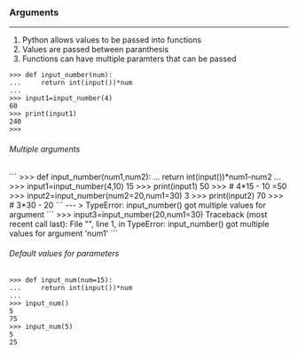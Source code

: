 ### Arguments
---

1. Python allows values to be passed into functions
2. Values are passed between paranthesis
3. Functions can have multiple paramters that can be passed

```
>>> def input_number(num):
...     return int(input())*num
... 
>>> input1=input_number(4)
60
>>> print(input1)
240
>>> 
```

<h6>Multiple arguments</h6>
```
>>> def input_number(num1,num2):
...     return int(input())*num1-num2
... 
>>> input1=input_number(4,10)
15
>>> print(input1)
50
>>> # 4*15 - 10 =50
>>> input2=input_number(num2=20,num1=30)
3
>>> print(input2)
70
>>> # 3*30 - 20
```
---
> TypeError: input_number() got multiple values for argument
```
>>> input3=input_number(20,num1=30)
Traceback (most recent call last):
  File "<stdin>", line 1, in <module>
TypeError: input_number() got multiple values for argument 'num1'
```
<h6> Default values for parameters </h6>

```
>>> def input_num(num=15):
...     return int(input())*num
... 
>>> input_num()
5
75
>>> input_num(5)
5
25
```


